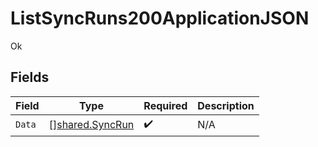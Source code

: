 # ListSyncRuns200ApplicationJSON

Ok


## Fields

| Field                                              | Type                                               | Required                                           | Description                                        |
| -------------------------------------------------- | -------------------------------------------------- | -------------------------------------------------- | -------------------------------------------------- |
| `Data`                                             | [][shared.SyncRun](../../models/shared/syncrun.md) | :heavy_check_mark:                                 | N/A                                                |